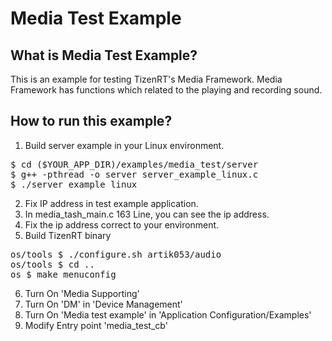 # Media Test Example

## What is Media Test Example?
This is an example for testing TizenRT's Media Framework.
Media Framework has functions which related to the playing and recording sound.

## How to run this example?
1. Build server example in your Linux environment.
<pre>$ cd ($YOUR_APP_DIR)/examples/media_test/server
$ g++ -pthread -o server server_example_linux.c
$ ./server_example_linux</pre>

2. Fix IP address in test example application.
3. In media_tash_main.c 163 Line, you can see the ip address.
4. Fix the ip address correct to your environment.
5. Build TizenRT binary
<pre>os/tools $ ./configure.sh artik053/audio
os/tools $ cd ..
os $ make menuconfig</pre>
6. Turn On 'Media Supporting'
7. Turn On 'DM' in 'Device Management'
8. Turn On 'Media test example' in 'Application Configuration/Examples'
9. Modify Entry point 'media_test_cb'
